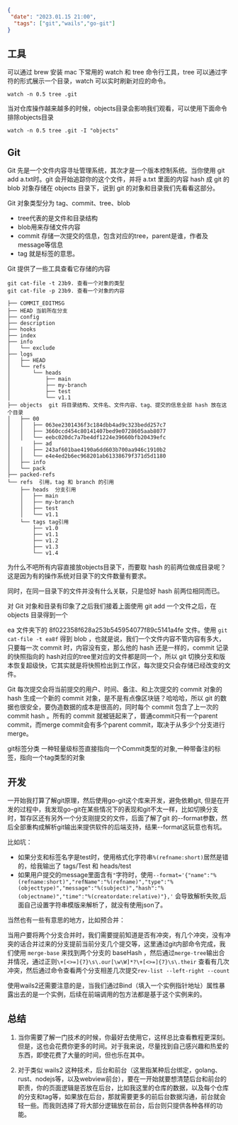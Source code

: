 ```json
{
 "date": "2023.01.15 21:00",
  "tags": ["git","wails","go-git"]
}
```



## 工具

可以通过 brew 安装 mac 下常用的 watch 和 tree 命令行工具，tree 可以通过字符的形式展示一个目录，watch 可以实时刷新对应的命令。

```
watch -n 0.5 tree .git
```

当对仓库操作越来越多的时候，objects目录会影响我们观看，可以使用下面命令排除objects目录

```
watch -n 0.5 tree .git -I "objects"
```

## 

## Git

Git 先是一个文件内容寻址管理系统，其次才是一个版本控制系统。当你使用 git add a.txt时。git 会开始追踪你的这个文件，并将  a.txt 里面的内容 hash 成 git 的 blob 对象存储在 objects 目录下，说到 git 的对象和目录我们先看看这部分。

Git 对象类型分为 tag、commit、tree、blob

- tree代表的是文件和目录结构
- blob用来存储文件内容
- commit 存储一次提交的信息，包含对应的tree，parent是谁，作者及message等信息
- tag 就是标签的意思。

Git 提供了一些工具查看它存储的内容

```
git cat-file -t 23b9. 查看一个对象的类型
git cat-file -p 23b9. 查看一个对象的内容
```

```
├── COMMIT_EDITMSG
├── HEAD 当前所在分支
├── config
├── description
├── hooks
├── index
├── info
│   └── exclude
├── logs
│   ├── HEAD
│   └── refs
│       └── heads
│           ├── main
│           ├── my-branch
│           ├── test
│           └── v1.1
├── objects  git 将目录结构、文件名、文件内容、tag、提交的信息全部 hash 放在这个目录
│   ├── 00
│   │   ├── 063ee2301436f3c184dbb4ad9c323bedd257c7
│   │   ├── 3660ccd454c80141407bed9e0728605aab8077
│   │   └── eebc020dc7a7be4df1224e39660bfb20439efc
│		├── ad
│   │   ├── 243af601bae4190a6dd603b700aa946c1910b2
│   │   └── e4e4ed2b6ec968201ab61338679f371d5d1180
│   ├── info
│   └── pack
├── packed-refs
└── refs  引用，tag 和 branch 的引用
    ├── heads  分支引用
    │   ├── main
    │   ├── my-branch
    │   ├── test
    │   └── v1.1
    └── tags tag引用
        ├── v1.0
        ├── v1.1
        ├── v1.2
        ├── v1.3
        └── v1.4
```

为什么不吧所有内容直接放objects目录下，而要取 hash 的前两位做成目录呢？这是因为有的操作系统对目录下的文件数量有要求。

同时，在同一目录下的文件并没有什么关联，只是恰好 hash 前两位相同而已。

对 Git 对象和目录有印象了之后我们接着上面使用 git add 一个文件之后，在 objects 目录得到一个

ea 文件夹下的 8f022358f628a253b545954077f89c5141a4fe 文件。使用 ```git cat-file -t ea8f``` 得到 blob ，也就是说，我们一个文件内容不管内容有多大，只要每一次 commit 时，内容没有变，那么他的 hash 还是一样的，commit 记录的快照指向的 hash对应的tree里对应的文件都是同一个，所以 git 切换分支和版本恢复超级快，它其实就是将快照检出到工作区，每次提交只会存储已经改变的文件。

Git 每次提交会将当前提交的用户、时间、备注、和上次提交的 commit 对象的 hash 生成一个新的  commit 对象，是不是有点像区块链？哈哈哈，所以 git 的数据也很安全，要伪造数据的成本是很高的，同时每个 commit  包含了上一次的commit  hash 。所有的 commit  就被链起来了，普通commit只有一个parent commit，而merge commit会有多个parent commit，取决于从多少个分支进行merge。

git标签分类 一种轻量级标签直接指向一个Commit类型的对象,一种带备注的标签，指向一个tag类型的对象



## 开发

一开始我打算了解git原理，然后使用go-git这个库来开发，避免依赖git, 但是在开发的过程中，我发现go-git在某些情况下的表现和git不太一样，比如切换分支时，暂存区还有另外一个分支刚提交的文件，后面了解了git 的--format参数，然后全部重构成解析git输出来提供软件的后端支持，结果--format这玩意也有坑。

比如坑：

- 如果分支和标签名字是test时，使用格式化字符串```%(refname:short)```居然是错的，给我输出了 tags/Test 和 heads/test 
- 如果用户提交的message里面含有```"```字符时，使用```--format='{"name":"%(refname:short)","refName":"%(refname)","type":"%(objecttype)","message":"%(subject)","hash":"%(objectname)","time":"%(creatordate:relative)"},'``` 会导致解析失败,后面自己设置字符串模版来解析了，就没有使用json了。

当然也有一些有意思的地方，比如预合并：

当用户要将两个分支合并时，我们需要提前知道是否有冲突，有几个冲突，没有冲突的话合并过来的分支提前当前分支几个提交等，这里通过git内部命令完成，我们使用 ```merge-base``` 来找到两个分支的 baseHash ，然后通过```merge-tree```输出合并情况，通过正则```\+[<>=]{7}\s\.our[\w\W]*?\+[<>=]{7}\s\.their``` 查看有几次冲突，然后通过命令查看两个分支相差几次提交```rev-list --left-right --count```



使用wails2还需要注意的是，当我们通过Bind（填入一个实例指针地址）属性暴露出去的是一个实例，后续在前端调用的包方法都是基于这个实例来的。

##  

## 总结

1. 当你需要了解一门技术的时候，你最好去使用它，这样总比查看教程更深刻。但是，这也会花费你更多的时间。对于我来说，尽量找到自己感兴趣和热爱的东西，即使花费了大量的时间，但也乐在其中。

2. 对于类似 wails2 这种技术，后台和前台（这里指某种后台绑定，golang、rust、nodejs等，以及webview前台），要在一开始就要想清楚后台和前台的职责，你的页面逻辑是否放在后台，比如我这里的仓库的数据，以及每个仓库的分支和tag等，如果放在后台，那就需要更多的前后台数据沟通，前台就会轻一些。而我则选择了将大部分逻辑放在前台，后台则只提供各种各样的功能。

